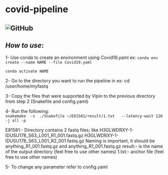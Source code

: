 # covid-pipeline
![GitHub](https://img.shields.io/github/license/MeHelmy/covid-pipeline)
---
## *How to use*:

1- Use conda to create an environment using Covid19.yaml
ex: `conda env create --name NAME --file Covid19.yaml`

`conda activate NAME`

2- Go to the directory you want to run the pipeline in
ex: cd /user/home/myfastq

3- Copy the files that were supported by Vipin to the previous directory from step 2 (Snakefile and config.yaml)  

4- Run the following:  
`snakemake  -s  ./Snakefile ~/E81581/result/1.txt   --latency-wait 120 -j all -p`

E81581:- Directory contains 2 fastq files; like H3GLWDRXY-1-IDUSU178_S63_L001_R1_001.fastq.gz H3GLWDRXY-1-IDUSU178_S63_L001_R2_001.fastq.gz
Naming is important, it should be anything_R1_001.fastq.gz and anything_R1_001.fastq.gz
result:- is the name of the output directory (feel free to use other names)
1.txt:- anchor file (feel free to use other names)

5- To change any parameter refer to config.yaml

